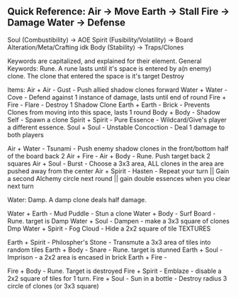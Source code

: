 Quick Reference:
Air -> Move
Earth -> Stall
Fire -> Damage 
Water ->  Defense
---
Soul (Combustibility) -> AOE
Spirit (Fusibility/Volatility) -> Board Alteration/Meta/Crafting idk
Body (Stability) -> Traps/Clones

Keywords are capitalized, and explained for their element.
General Keywords:
Rune. A rune lasts until it's space is  entered by a(n enemy) clone. The clone that entered the space is it's target
Destroy

Items:
Air + Air - Gust - Push allied shadow clones forward
Water + Water - Cove - Defend against 1 instance of damage, lasts until end of round
Fire + Fire - Flare - Destroy 1 Shadow Clone
Earth + Earth - Brick - Prevents Clones from moving into this space, lasts 1 round
Body + Body - Shadow Self  - Spawn a clone
Spirit + Spirit - Pure Essence - Wildcard/Give's player a different essence.
Soul + Soul - Unstable Concoction - Deal 1 damage to both players

Air + Water - Tsunami - Push enemy shadow clones in the front/bottom half of the board back 2
Air + Fire - 
Air + Body - Rune. Push target back 2 squares
Air + Soul - Burst - Choose a 3x3 area, ALL clones in the area are pushed away from the center
Air +  Spirit - Hasten - Repeat your turn || Gain a second Alchemy circle next round || gain double essences when you clear next turn

Water:
Damp. A damp clone deals half damage.

Water + Earth - Mud Puddle - Stun a clone
Water + Body -  Surf Board - Rune. target is Damp
Water + Soul - Dampen - make a 3x3 square of clones Dmp
Water + Spirit - Fog Cloud - Hide a 2x2 square of tile TEXTURES


Earth + Spirit - Philospher's Stone - Transmute a 3x3 area of tiles into random tiles
Earth + Body - Snare - Rune. target is stunned
Earth + Soul - Imprison - a 2x2 area is encased in brick
Earth + Fire - 

Fire + Body - Rune. Target is destroyed
Fire + Spirit - Emblaze - disable a 2x2 square of tiles for 1 turn. 
Fire + Soul - Sun in a bottle - Destroy radius 3 circle of clones (or 3x3 square)

